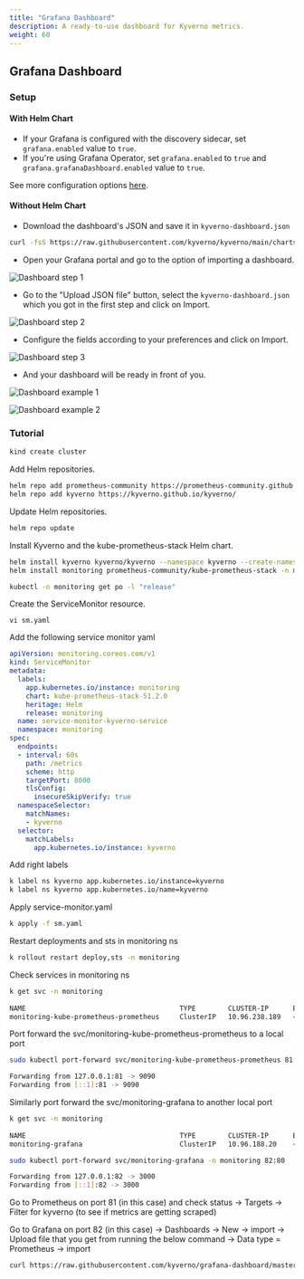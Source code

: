 ```yaml
---
title: "Grafana Dashboard" 
description: A ready-to-use dashboard for Kyverno metrics.
weight: 60
---
```


## Grafana Dashboard

### Setup

#### With Helm Chart

* If your Grafana is configured with the discovery sidecar, set `grafana.enabled` value to `true`.
* If you're using Grafana Operator, set `grafana.enabled` to `true` and `grafana.grafanaDashboard.enabled` value to `true`.

See more configuration options [here](https://github.com/kyverno/kyverno/tree/main/charts/kyverno#grafana).

#### Without Helm Chart

* Download the dashboard's JSON and save it in `kyverno-dashboard.json`

```sh
curl -fsS https://raw.githubusercontent.com/kyverno/kyverno/main/charts/kyverno/charts/grafana/dashboard/kyverno-dashboard.json -o kyverno-dashboard.json
```

* Open your Grafana portal and go to the option of importing a dashboard.

![Dashboard step 1](dashboard-first-step.png)

* Go to the "Upload JSON file" button, select the `kyverno-dashboard.json` which you got in the first step and click on Import.

![Dashboard step 2](dashboard-second-step.png)

* Configure the fields according to your preferences and click on Import.

![Dashboard step 3](dashboard-third-step.png)

* And your dashboard will be ready in front of you.

![Dashboard example 1](dashboard-example-1.png)

![Dashboard example 2](dashboard-example-2.png)

### Tutorial

```sh
kind create cluster
```

Add Helm repositories.

```sh
helm repo add prometheus-community https://prometheus-community.github.io/helm-charts 
helm repo add kyverno https://kyverno.github.io/kyverno/ 
```

Update Helm repositories.

```sh
helm repo update    
```

Install Kyverno and the kube-prometheus-stack Helm chart.

```sh
helm install kyverno kyverno/kyverno --namespace kyverno --create-namespace 
helm install monitoring prometheus-community/kube-prometheus-stack -n monitoring --create-namespace

kubectl -n monitoring get po -l "release"
```

Create the ServiceMonitor resource.

`vi sm.yaml`

Add the following service monitor yaml

```yaml
apiVersion: monitoring.coreos.com/v1
kind: ServiceMonitor
metadata:
  labels:
    app.kubernetes.io/instance: monitoring
    chart: kube-prometheus-stack-51.2.0
    heritage: Helm
    release: monitoring
  name: service-monitor-kyverno-service
  namespace: monitoring
spec:
  endpoints:
  - interval: 60s
    path: /metrics
    scheme: http
    targetPort: 8000
    tlsConfig:
      insecureSkipVerify: true
  namespaceSelector:
    matchNames:
    - kyverno
  selector:
    matchLabels:
      app.kubernetes.io/instance: kyverno
```

Add right labels

```sh
k label ns kyverno app.kubernetes.io/instance=kyverno                                                               
k label ns kyverno app.kubernetes.io/name=kyverno
```

Apply service-monitor.yaml

```sh
k apply -f sm.yaml
```

Restart deployments and sts in monitoring ns

```sh
k rollout restart deploy,sts -n monitoring
```

Check services in monitoring ns

```sh
k get svc -n monitoring             
                                                                                                            
NAME                                      TYPE        CLUSTER-IP      EXTERNAL-IP   PORT(S)                      AGE
monitoring-kube-prometheus-prometheus     ClusterIP   10.96.238.189   <none>        9090/TCP,8080/TCP            4h16m
```

Port forward the svc/monitoring-kube-prometheus-prometheus to a local port

```sh
sudo kubectl port-forward svc/monitoring-kube-prometheus-prometheus 81:9090 -n monitoring                                                       

Forwarding from 127.0.0.1:81 -> 9090
Forwarding from [::1]:81 -> 9090
```

Similarly port forward the svc/monitoring-grafana to another local port

```sh
k get svc -n monitoring               
                                                                             
NAME                                      TYPE        CLUSTER-IP      EXTERNAL-IP   PORT(S)                      AGE
monitoring-grafana                        ClusterIP   10.96.188.20    <none>        80/TCP                       4h19m

sudo kubectl port-forward svc/monitoring-grafana -n monitoring 82:80    

Forwarding from 127.0.0.1:82 -> 3000
Forwarding from [::1]:82 -> 3000
```

Go to Prometheus on port 81 (in this case) and check status -> Targets -> Filter for kyverno (to see if metrics are getting scraped)

Go to Grafana on port 82 (in this case) -> Dashboards -> New ->  import -> Upload file that you get from running the below command -> Data type = Prometheus -> import

```sh
curl https://raw.githubusercontent.com/kyverno/grafana-dashboard/master/grafana/dashboard.json -o kyverno-dashboard.json
```
